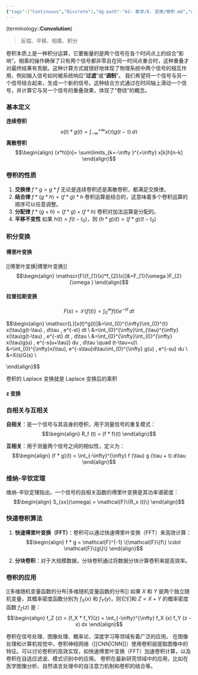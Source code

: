 ```yaml
---
{"tags":["Continuous","Discrete"],"dg-path":"A1- 数学/8. 变换/卷积.md","dg-publish":true,"permalink":"/A1- 数学/8. 变换/卷积/","dgPassFrontmatter":true,"noteIcon":"","created":"2024-10-10T18:33:11.000+08:00","updated":"2025-07-01T12:47:33.000+08:00"}
---
```



(terminology::**Convolution**)
> 反褶、平移、相乘、积分

卷积本质上是一种积分运算，它要衡量的是两个信号在各个时间点上的综合“影响”。相乘的操作确保了只有两个信号都非零且在同一时间点重合时，这种重叠才对最终结果有贡献。这种计算方式就很好地体现了物理系统中两个信号的相互作用，例如输入信号如何被系统响应“**过滤**”或“**调制**”。
我们希望将一个信号与另一个信号结合起来，生成一个新的信号。这种结合方式通过在时间轴上滑动一个信号，并计算它与另一个信号的重叠效果，体现了“卷绕”的概念。


### 基本定义
**连续卷积**
$$x(t)*g(t)=\int_{-\infty}^{+\infty} x(\tau)g(t-\tau)  \, d\tau$$
**离散卷积**
$$\begin{align}
(x*h)[n]= \sum\limits_{k=-\infty }^{+\infty} x[k]h[n-k]
\end{align}$$

### 卷积的性质
1. **交换律**   $f * g = g * f$   无论是连续卷积还是离散卷积，都满足交换律。
2. **结合律**  $f * (g * h) = (f * g) * h$   卷积运算是结合的，这意味着多个卷积运算的顺序可以任意调整。
3. **分配律**   $f * (g + h) = (f * g) + (f * h)$   卷积对加法运算是分配的。
4. **平移不变性**  如果 $h (t) = f (t - t_0)$，则 $(h * g)(t) = (f * g)(t - t_0)$



### 积分变换
#### 傅里叶变换
[[傅里叶变换\|傅里叶变换]]
$$\begin{align}
\mathscr{F}[f_{1}(x)*f_{2}(x)]&=F_{1}(\omega )F_{2}(\omega )
\end{align}$$

#### 拉普拉斯变换

$$F(s) = \mathscr{L}\{f(t)\} = \int_{0}^{\infty} f(t)e^{-st} \, dt$$

$$\begin{align}
\mathscr{L}[x(t)*g(t)]&=\int_{0}^{\infty}\int_{0}^{t} x(\tau)g(t-\tau)  \, d\tau \, e^{-st} dt \\
&=\int_{0}^{\infty}\int_{\tau}^{\infty} x(\tau)g(t-\tau)   \, e^{-st} dt \, d\tau  \\ 
&=\int_{0}^{\infty}\int_{0}^{\infty} x(\tau)g(u)   \, e^{-s(u+\tau)} du \, d\tau \quad (t-\tau=u)\\
 &=\int_{0}^{\infty}x(\tau)\, e^{-s\tau}d\tau\int_{0}^{\infty} g(u)   \, e^{-su} du  \\
&=X(s)G(s) \\

\end{align}$$

卷积的 Laplace 变换就是 Laplace 变换后的乘积

#### z 变换




### 自相关与互相关
**自相关**：是一个信号与其自身的卷积，用于测量信号的重复模式：
$$\begin{align}
R_f (t) = (f * f)(t)
\end{align}$$

**互相关**：用于测量两个信号之间的相似性，定义为：
$$\begin{align}
(f * g)(t) = \int_{-\infty}^{\infty} f (\tau) g (\tau + t) d\tau
\end{align}$$

### 维纳-辛钦定理
维纳-辛钦定理指出，一个信号的自相关函数的傅里叶变换是其功率谱密度：
$$\begin{align}
S_{xx}(\omega) = \mathcal{F}\{R_x (t)\}
\end{align}$$


### 快速卷积算法
1. **快速傅里叶变换（FFT）**：卷积可以通过快速傅里叶变换（FFT）来高效计算：
$$\begin{align}
f * g = \mathcal{F}^{-1} \{\mathcal{F}\{f\} \cdot \mathcal{F}\{g\}\}
\end{align}$$

1. **分块卷积**：对于大规模数据，分块卷积通过将数据分块计算卷积来提高效率。



### 卷积的应用
[[多维随机变量函数的分布\|多维随机变量函数的分布]]
如果 $X$ 和 $Y$ 是两个独立随机变量，其概率密度函数分别为 $f_X (x)$ 和 $f_Y (y)$，则它们和 $Z = X + Y$ 的概率密度函数 $f_Z (z)$ 是： 
$$\begin{align}
f_Z (z) = (f_X * f_Y)(z) = \int_{-\infty}^{\infty} f_X (x) f_Y (z - x) dx
\end{align}$$


卷积在信号处理、图像处理、概率论、深度学习等领域有着广泛的应用。
在图像处理和计算机视觉中，卷积神经网络（[[CNN\|CNN]]）使用卷积层提取图像中的特征。可以讨论卷积的高效实现，如快速傅里叶变换（FFT）加速卷积计算，以及卷积在自适应滤波、模式识别中的应用。
卷积在最新研究领域中的应用，比如在医学图像分析、自然语言处理中的自注意力机制和卷积的结合等。

